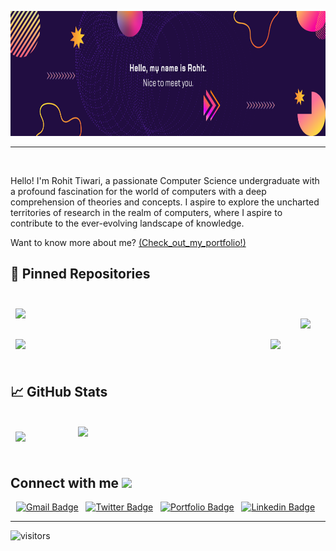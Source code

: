 <p align="center">
  <img src="svg/Blue Modern Gradient Technology LinkedIn Banner.png" height="200"/>
</p>
<hr>
<br>

Hello! I'm Rohit Tiwari, a passionate Computer Science undergraduate with a profound fascination for the world of computers with a deep comprehension of theories and concepts. I aspire to explore the uncharted territories of research in the realm of computers, where I aspire to contribute to the ever-evolving landscape of knowledge.

Want to know more about me? [(Check_out_my_portfolio!)](https://rohitt-tiwari.github.io/Portfolio/)

## 📌 Pinned Repositories

<br>

<a href="https://github.com/rohitt-tiwari/real-time-vehicle-tracking-system">
  <img align="right" style="margin:1.5rem;" src="https://github-readme-stats.vercel.app/api/pin/?username=rohitt-tiwari&repo=real-time-vehicle-tracking-system&title_color=ffffff&text_color=c9cacc&icon_color=4AB197&bg_color=1A2B34" />
</a>
<a href="https://github.com/rohitt-tiwari/Chronic-Kidney-Disease-Prediction">
  <img align="center" style="margin:0.5rem" src="https://github-readme-stats.vercel.app/api/pin/?username=rohitt-tiwari&repo=Chronic-Kidney-Disease-Prediction&title_color=ffffff&text_color=c9cacc&icon_color=4AB197&bg_color=1A2B34" />
</a>


<br>
<br>

<a href="https://github.com/rohitt-tiwari/ABHYUDAYA-Blood-Donation-Drive">
  <img align="center" style="margin:0.5rem" src="https://github-readme-stats.vercel.app/api/pin/?username=rohitt-tiwari&repo=ABHYUDAYA-Blood-Donation-Drive&title_color=ffffff&text_color=c9cacc&icon_color=4AB197&bg_color=1A2B34" />
</a>
<a href="https://github.com/rohitt-tiwari/ISSAT-ISRO-Satellite-Tracker">
  <img align="right" style="margin:0.5rem" src="https://github-readme-stats.vercel.app/api/pin/?username=rohitt-tiwari&repo=ISSAT-ISRO-Satellite-Tracker&title_color=ffffff&text_color=c9cacc&icon_color=4AB197&bg_color=1A2B34" />
</a>

<br>
<br>

## &#x1f4c8; GitHub Stats

<br>

<a href="https://github.com/rohitt-tiwari">
  <img align="center" style="margin:0.5rem" src="https://github-readme-stats.vercel.app/api/top-langs/?username=rohitt-tiwari&hide=html,css&title_color=ffffff&text_color=c9cacc&icon_color=4AB197&bg_color=1A2B34" />
</a>

<a href="https://github.com/rohitt-tiwari/">
  <img align="right" width=396 src="https://github-readme-stats.vercel.app/api?username=rohitt-tiwari&show_icons=true&theme=react&border_color=61dafb&hide_border=true" />
</a>
<br>
<br>


<h2> Connect with me <img src='https://raw.githubusercontent.com/ShahriarShafin/ShahriarShafin/main/Assets/handshake.gif' width="100px"> </h2>
<!--    <a href="https://www.linkedin.com/in/rohitt-tiwari" target="_blank"><img height="25" src="https://raw.githubusercontent.com/UjwalKandi/UjwalKandi/changes-to-readme/svg/linkedin%20rect.svg"></a>&nbsp;&nbsp;
 <a href="https://github.com/rohitt-tiwari" target="_blank"><img height="25" src="https://raw.githubusercontent.com/UjwalKandi/UjwalKandi/changes-to-readme/svg/github%20rect.svg"></a>&nbsp;&nbsp;
  -->
  <p align="center">
  <a href="mailto:tiwarikrohit2002@gmail.com"><img src="https://img.shields.io/badge/GMail-rohitt-tiwari2002-d14836?style=flat&logo=Gmail" alt="Gmail Badge"></a> &nbsp;
  <a href="https://twitter.com/RohitTi15563830"><img src="https://img.shields.io/badge/Twitter-RohitTiwari-1da1f2?style=flat&logo=Twitter" alt="Twitter Badge"></a> &nbsp;
  <a href="https://rohitt-tiwari.github.io/Portfolio"><img src="https://img.shields.io/badge/Portfolio-RohitTiwari-4fc08d?style=flat&logo=Home%20Assistant&logoColor=4fc08d" alt="Portfolio Badge"></a> &nbsp;
  <a href="https://www.linkedin.com/in/rohitkrtiwari/"><img src="https://img.shields.io/badge/LinkedIn-rohitkrtiwari-0077b5?style=flat&logo=LinkedIn" alt="Linkedin Badge"></a> &nbsp;
</p>
 <hr>
 
![visitors](https://visitor-badge.laobi.icu/badge?page_id=rohitt-tiwari.rohitt-tiwari)
